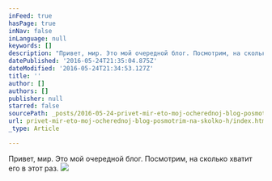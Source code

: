 ```yaml
---
inFeed: true
hasPage: true
inNav: false
inLanguage: null
keywords: []
description: "Привет, мир. Это мой очередной блог. Посмотрим, на сколько хватит его в этот раз.\_"
datePublished: '2016-05-24T21:35:04.875Z'
dateModified: '2016-05-24T21:34:53.127Z'
title: ''
author: []
authors: []
publisher: null
starred: false
sourcePath: _posts/2016-05-24-privet-mir-eto-moj-ocherednoj-blog-posmotrim-na-skolko-h.md
url: privet-mir-eto-moj-ocherednoj-blog-posmotrim-na-skolko-h/index.html
_type: Article

---
```

Привет, мир. Это мой очередной блог. Посмотрим, на сколько хватит его в этот раз. ![](https://the-grid-user-content.s3-us-west-2.amazonaws.com/63f47a00-9730-4251-9d78-ebfd9498be8e.gif)